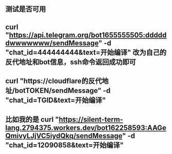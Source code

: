 ## 测试是否可用
## curl "https://api.telegram.org/bot1655555505:ddddddwwwwwww/sendMessage" -d "chat_id=444444444&text=开始编译"  改为自己的反代地址和bot信息，ssh命令返回成功即可
## curl "https://cloudflare的反代地址/botTOKEN/sendMessage" -d "chat_id=TGID&text=开始编译" 
## 比如我的是 curl "https://silent-term-lang.2794375.workers.dev/bot162258593:AAGeQmivyLJjVC5iydQkq/sendMessage" -d "chat_id=12090858&text=开始编译"
